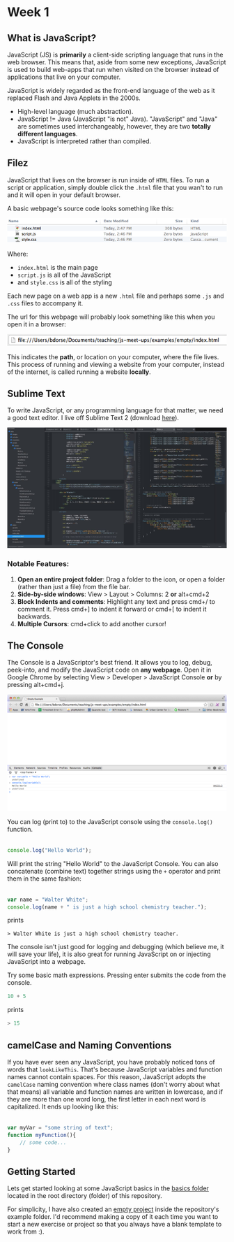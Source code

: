 # Week 1

## What is JavaScript?

JavaScript (JS) is __primarily__ a client-side scripting language that runs in the web browser. This means that, aside from some new exceptions, JavaScript is used to build web-apps that run when visited on the browser instead of applications that live on your computer.

JavaScript is widely regarded as the front-end language of the web as it replaced Flash and Java Applets in the 2000s.

- High-level language (much abstraction).
- JavaScript != Java (JavaScript "is not" Java). "JavaScript" and "Java" are sometimes used interchangeably, however, they are two __totally different languages__.
- JavaScript is interpreted rather than compiled.

## Filez

JavaScript that lives on the browser is run inside of `HTML` files. To run a script or application, simply double click the `.html` file that you wan't to run and it will open in your default browser.

A basic webpage's source code looks something like this:

![Basic Files Screenshot](images/basic_files.png "Basic webpage structure")

Where:

- `index.html` is the main page
- `script.js` is all of the JavaScript
- and `style.css` is all of the styling

Each new page on a web app is a new `.html` file and perhaps some `.js` and `.css` files to accompany it.

The url for this webpage will probably look something like this when you open it in a browser:

![Url Bar Screenshot](images/url.png)

This indicates the __path__, or location on your computer, where the file lives. This process of running and viewing a website from your computer, instead of the internet, is called running a website __locally__.

## Sublime Text

To write JavaScript, or any programming language for that matter, we need a good text editor. I live off Sublime Text 2 (download [here](http://www.sublimetext.com/2)).

![Sublime Text 2 Screenshot](images/sublime_text_screenshot.jpg "Sublime Text 2")

### Notable Features:

1. __Open an entire project folder__: Drag a folder to the icon, or open a folder (rather than just a file) from the file bar.
2. __Side-by-side windows__: View > Layout > Columns: 2 __or__ alt+cmd+2
3. __Block Indents and comments__: Highlight any text and press cmd+/ to comment it. Press cmd+] to indent it forward or cmd+[ to indent it backwards.
4. __Multiple Cursors__: cmd+click to add another cursor!

## The Console

The Console is a JavaScriptor's best friend. It allows you to log, debug, peek-into, and modify the JavaScript code on __any webpage__. Open it in Google Chrome by selecting View > Developer > JavaScript Console __or__ by pressing alt+cmd+j.

![JavaScript Console Screenshot](images/console.png "JavaScript Console")

You can log (print to) to the JavaScript console using the `console.log()` function.

```javascript

console.log("Hello World");
```

Will print the string "Hello World" to the JavaScript Console. You can also concatenate (combine text) together strings using the `+` operator and print them in the same fashion:

```javascript

var name = "Walter White";
console.log(name + " is just a high school chemistry teacher.");
```

prints 

```
> Walter White is just a high school chemistry teacher.
```

The console isn't just good for logging and debugging (which believe me, it will save your life), it is also great for running JavaScript on or injecting JavaScript into a webpage.

Try some basic math expressions. Pressing enter submits the code from the console.

```javascript
10 + 5
```
prints 

```javascript
> 15
```

## camelCase and Naming Conventions

If you have ever seen any JavaScript, you have probably noticed tons of words that `lookLikeThis`. That's because JavaScript variables and function names cannot contain spaces. For this reason, JavaScript adopts the `camelCase` naming convention where class names (don't worry about what that means) all variable and function names are written in lowercase, and if they are more than one word long, the first letter in each next word is capitalized. It ends up looking like this:

```javascript

var myVar = "some string of text";
function myFunction(){
	// some code...
}
```

## Getting Started

Lets get started looking at some JavaScript basics in the [basics folder](../basics) located in the root directory (folder) of this repository.

For simplicity, I have also created an [empty project](../examples/empty) inside the repository's example folder. I'd recommend making a copy of it each time you want to start a new exercise or project so that you always have a blank template to work from :).
